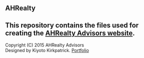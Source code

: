 ## AHRealty

This repository contains the files used for creating the [AHRealty Advisors website](http://www.ahrealtyadvisors.com).
<br />
------------------------------------
Copyright (C) 2015 AHRealty Advisors  
Designed by Kiyoto Kirkpatrick. [Portfolio](http://kiyoto.me)
